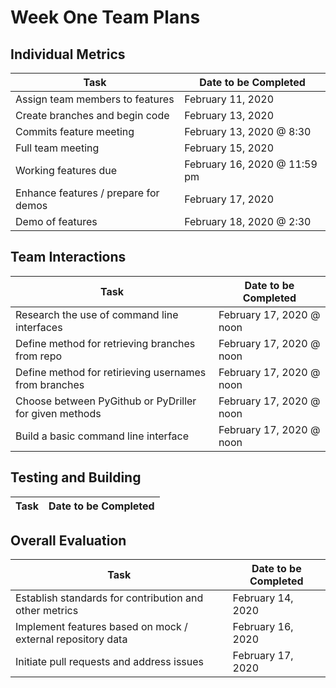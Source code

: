 # Week One Team Plans

## Individual Metrics

Task | Date to be Completed
-----| --------------------
Assign team members to features | February 11, 2020
Create branches and begin code | February 13, 2020
Commits feature meeting | February 13, 2020 @ 8:30
Full team meeting | February 15, 2020
Working features due | February 16, 2020 @ 11:59 pm
Enhance features / prepare for demos | February 17, 2020
Demo of features | February 18, 2020 @ 2:30

## Team Interactions

Task | Date to be Completed
-----| --------------------
Research the use of command line interfaces | February 17, 2020 @ noon
Define method for retrieving branches from repo | February 17, 2020 @ noon
Define method for retirieving usernames from branches | February 17, 2020 @ noon
Choose between PyGithub or PyDriller for given methods | February 17, 2020 @ noon
Build a basic command line interface | February 17, 2020 @ noon

## Testing and Building

Task | Date to be Completed
-----| --------------------

## Overall Evaluation

Task | Date to be Completed
-----| --------------------
Establish standards for contribution and other metrics | February 14, 2020
Implement features based on mock / external repository data | February 16, 2020
Initiate pull requests and address issues | February 17, 2020